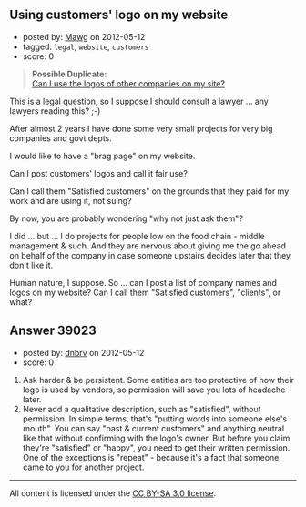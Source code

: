 ## Using customers' logo on my website

- posted by: [Mawg](https://stackexchange.com/users/-1/17925-mawg) on 2012-05-12
- tagged: `legal`, `website`, `customers`
- score: 0

> **Possible Duplicate:**  
> [Can I use the logos of other companies on my site?](http://answers.onstartups.com/questions/13380/can-i-use-the-logos-of-other-companies-on-my-site)  

<!-- End of automatically inserted text -->

This is a legal question, so I suppose I should consult a lawyer ... any lawyers reading this?  ;-)

After almost 2 years I have done some very small projects for very big companies and govt depts.

I would like to have a "brag page" on my website.

Can I post customers' logos and call it fair use?

Can I call them "Satisfied customers" on the grounds that they paid for my work and are using it, not suing?

By now, you are probably wondering "why not just ask them"?

I did ... but ... I do projects for people low on the food chain - middle management & such. And they are nervous about giving me the go ahead on behalf of the company in case someone upstairs decides later that they don't like it.

Human nature, I suppose. So ... can I post a list of company names and logos on my website? Can I call them "Satisfied customers", "clients", or what?







## Answer 39023

- posted by: [dnbrv](https://stackexchange.com/users/-1/15284-dnbrv) on 2012-05-12
- score: 0

 1. Ask harder & be persistent. Some entities are too protective of how their logo is used by vendors, so permission will save you lots of headache later.
 2. Never add a qualitative description, such as "satisfied", without permission. In simple terms, that's "putting words into someone else's mouth". You can say "past & current customers" and anything neutral like that without confirming with the logo's owner. But before you claim they're "satisfied" or "happy", you need to get their written permission. One of the exceptions is "repeat" - because it's a fact that someone came to you for another project.



---

All content is licensed under the [CC BY-SA 3.0 license](https://creativecommons.org/licenses/by-sa/3.0/).

